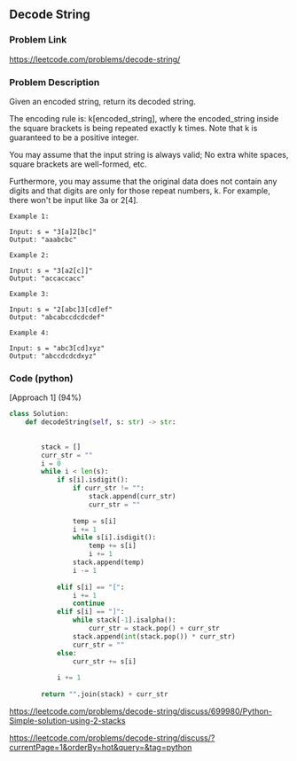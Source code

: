 ## Decode String

### Problem Link

https://leetcode.com/problems/decode-string/

### Problem Description 

Given an encoded string, return its decoded string.

The encoding rule is: k[encoded_string], where the encoded_string inside the square brackets is being repeated exactly k times. Note that k is guaranteed to be a positive integer.

You may assume that the input string is always valid; No extra white spaces, square brackets are well-formed, etc.

Furthermore, you may assume that the original data does not contain any digits and that digits are only for those repeat numbers, k. For example, there won't be input like 3a or 2[4].

```
Example 1:

Input: s = "3[a]2[bc]"
Output: "aaabcbc"

```

```
Example 2:

Input: s = "3[a2[c]]"
Output: "accaccacc"

```

```
Example 3:

Input: s = "2[abc]3[cd]ef"
Output: "abcabccdcdcdef"

```

```
Example 4:

Input: s = "abc3[cd]xyz"
Output: "abccdcdcdxyz"

```


### Code (python)

[Approach 1] (94%) 

```python
class Solution:
    def decodeString(self, s: str) -> str:
            
        
        stack = []
        curr_str = ""
        i = 0
        while i < len(s):
            if s[i].isdigit():
                if curr_str != "":
                    stack.append(curr_str)
                    curr_str = ""
                
                temp = s[i]
                i += 1
                while s[i].isdigit():
                    temp += s[i]
                    i += 1
                stack.append(temp)
                i -= 1
                
            elif s[i] == "[":
                i += 1
                continue
            elif s[i] == "]":
                while stack[-1].isalpha():
                    curr_str = stack.pop() + curr_str
                stack.append(int(stack.pop()) * curr_str)
                curr_str = ""
            else:
                curr_str += s[i]
                
            i += 1
                    
        return "".join(stack) + curr_str
```

https://leetcode.com/problems/decode-string/discuss/699980/Python-Simple-solution-using-2-stacks

https://leetcode.com/problems/decode-string/discuss/?currentPage=1&orderBy=hot&query=&tag=python